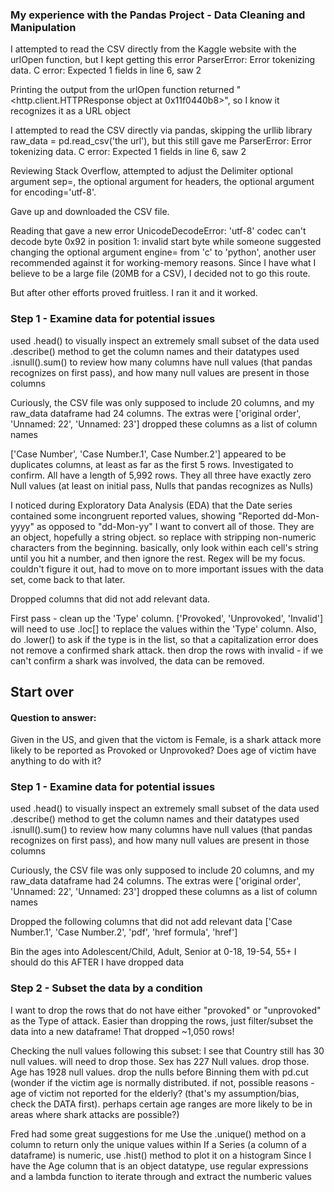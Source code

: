 ### My experience with the Pandas Project - Data Cleaning and Manipulation

I attempted to read the CSV directly from the Kaggle website with the urlOpen function, but I kept getting this error
ParserError: Error tokenizing data. C error: Expected 1 fields in line 6, saw 2

Printing the output from the urlOpen function returned "<http.client.HTTPResponse object at 0x11f0440b8>", so I know it recognizes it as a URL object

I attempted to read the CSV directly via pandas, skipping the urllib library
raw_data = pd.read_csv('the url'), but this still gave me ParserError: Error tokenizing data. C error: Expected 1 fields in line 6, saw 2

Reviewing Stack Overflow, attempted to adjust the Delimiter optional argument sep=, the optional argument for headers, the optional argument for encoding='utf-8'. 

Gave up and downloaded the CSV file.

Reading that gave a new error
UnicodeDecodeError: 'utf-8' codec can't decode byte 0x92 in position 1: invalid start byte
while someone suggested changing the optional argument engine= from 'c' to 'python', another user recommended against it for working-memory reasons. Since I have what I believe to be a large file (20MB for a CSV), I decided not to go this route.

But after other efforts proved fruitless. I ran it and it worked.

### Step 1 - Examine data for potential issues
used .head() to visually inspect an extremely small subset of the data
used .describe() method to get the column names and their datatypes
used .isnull().sum() to review how many columns have null values (that pandas recognizes on first pass), and how many null values are present in those columns

Curiously, the CSV file was only supposed to include 20 columns, and my raw_data dataframe had 24 columns. 
The extras were ['original order', 'Unnamed: 22', 'Unnamed: 23']
dropped these columns as a list of column names

['Case Number', 'Case Number.1', Case Number.2'] appeared to be duplicates columns, at least as far as the first 5 rows.
Investigated to confirm.
All have a length of 5,992 rows.
They all three have exactly zero Null values (at least on initial pass, Nulls that pandas recognizes as Nulls)


I noticed during Exploratory Data Analysis (EDA) that the Date series contained some incongruent reported values, 
showing "Reported dd-Mon-yyyy" as opposed to "dd-Mon-yy"
I want to convert all of those.
They are an object, hopefully a string object. so replace with stripping non-numeric characters from the beginning. basically, only look within each cell's string until you hit a number, and then ignore the rest. 
Regex will be my focus. couldn't figure it out, had to move on to more important issues with the data set, come back to that later.

Dropped columns that did not add relevant data.

First pass - clean up the 'Type' column. ['Provoked', 'Unprovoked', 'Invalid']
will need to use .loc[] to replace the values within the 'Type' column. Also, do .lower() to ask if the type is in the list, so that a capitalization error does not remove a confirmed shark attack.
then drop the rows with invalid - if we can't confirm a shark was involved, the data can be removed.


## Start over
#### Question to answer:
Given in the US, and given that the victom is Female, is a shark attack more likely to be reported as Provoked or Unprovoked? 
Does age of victim have anything to do with it? 

### Step 1 - Examine data for potential issues
used .head() to visually inspect an extremely small subset of the data
used .describe() method to get the column names and their datatypes
used .isnull().sum() to review how many columns have null values (that pandas recognizes on first pass), and how many null values are present in those columns

Curiously, the CSV file was only supposed to include 20 columns, and my raw_data dataframe had 24 columns. 
The extras were ['original order', 'Unnamed: 22', 'Unnamed: 23']
dropped these columns as a list of column names

Dropped the following columns that did not add relevant data
['Case Number.1', 'Case Number.2', 'pdf', 'href formula', 'href']


Bin the ages into Adolescent/Child, Adult, Senior at 0-18, 19-54, 55+
I should do this AFTER I have dropped data

### Step 2 - Subset the data by a condition

I want to drop the rows that do not have either "provoked" or "unprovoked" as the Type of attack.
Easier than dropping the rows, just filter/subset the data into a new dataframe!
That dropped ~1,050 rows! 

Checking the null values following this subset: 
I see that Country still has 30 null values. will need to drop those.
Sex has 227 Null values. drop those.
Age has 1928 null values. drop the nulls before Binning them with pd.cut (wonder if the victim age is normally distributed. if not, possible reasons - age of victim not reported for the elderly? (that's my assumption/bias, check the DATA first). perhaps certain age ranges are more likely to be in areas where shark attacks are possible?)



Fred had some great suggestions for me
Use the .unique() method on a column to return only the unique values within
If a Series (a column of a dataframe) is numeric, use .hist() method to plot it on a histogram
Since I have the Age column that is an object datatype, use regular expressions and a lambda function to iterate through and extract the numberic values



